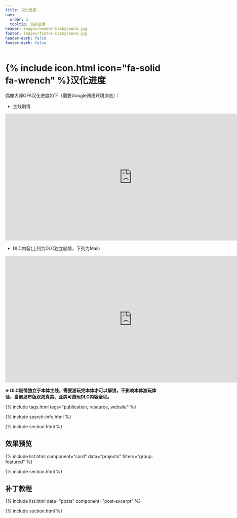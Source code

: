 ```yaml
---
title: 汉化进度
nav:
  order: 2
  tooltip: 当前进度
header: images/header-background.jpg
footer: images/footer-background.jpg
header-dark: false
footer-dark: false
---
```


# {% include icon.html icon="fa-solid fa-wrench" %}汉化进度

偶像大师OFA汉化进度如下（需要Google网络环境浏览）：

- 主线剧情


<iframe src="https://docs.google.com/spreadsheets/d/e/2PACX-1vT4OX19ryXygqd0xKXXN0i-UJ_GBqz2xlHc3yJQOzSD0wxI5NXuW7F5ZdNHLPOQ2_k5Cxr1DzxURJYy/pubchart?oid=1587134818&amp;format=interactive" width="800"  height="400" style="border:0;"></iframe>

- DLC内容(上列为DLC独立剧情，下列为Mail)


<iframe src="https://docs.google.com/spreadsheets/d/e/2PACX-1vS8VIX16l06xTGc5o0tLkk6ExDIBwp4_q8K_4G7leE5SImw-o-T8Nhi8nYBsC2QP8u-601bliihjVq0/pubchart?oid=2107114203&amp;format=interactive"width="800" height="400" style="border:0;"></iframe>

**※ DLC剧情独立于本体主线，需要游玩完本体才可以解锁，不影响本体游玩体验，当前发布版双海真美、亚美可游玩DLC内容全程。**


{% include tags.html tags="publication, resource, website" %}

{% include search-info.html %}

{% include section.html %}

## 效果预览

{% include list.html component="card" data="projects" filters="group: featured" %}

{% include section.html %}

## 补丁教程

{% include list.html data="posts" component="post-excerpt" %}

{% include section.html %}